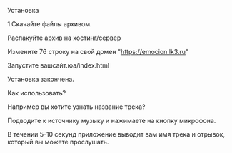 Установка

1.Скачайте файлы архивом.

Распакуйте архив на хостинг/сервер

Измените 76 строку на свой домен "https://emocion.lk3.ru"

Запустите вашсайт.юа/index.html

Установка закончена.

Как использовать?

Например вы хотите узнать название трека?

Подводите к источнику музыку и нажимаете на кнопку микрофона.

В течении 5-10 секунд приложение выводит вам имя трека и отрывок, который вы можете прослушать.
